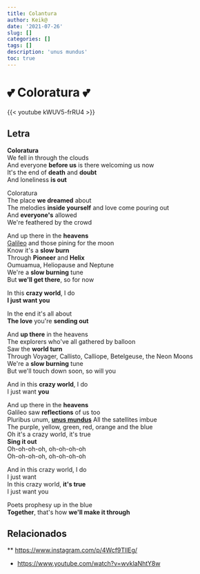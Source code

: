 ```yaml
---
title: Colantura
author: Keik@
date: '2021-07-26'
slug: []
categories: []
tags: []
description: 'unus mundus'
toc: true
---
```

# :two_hearts: Coloratura :two_hearts:

{{< youtube kWUV5-frRU4 >}}

## Letra
**Coloratura**  
We fell in through the clouds  
And everyone **before us** is there welcoming us now  
It's the end of **death** and **doubt**  
And loneliness **is out**  

Coloratura  
The place **we dreamed** about  
The melodies **inside yourself** and love come pouring out  
And **everyone's** allowed  
We're feathered by the crowd  

And up there in the **heavеns**  
[Galileo](https://pt.wikipedia.org/wiki/Galileu_Galilei) and those pining for the moon  
Know it's a **slow burn**  
Through **Pioneer** and **Hеlix**  
Oumuamua, Heliopause and Neptune  
We're a **slow burning** tune  
But **we'll get there**, so for now  

In this **crazy world**, I do  
**I just want you**  

In the end it's all about  
**The love** you're **sending out**  

And **up there** in the heavens  
The explorers who've all gathered by balloon  
Saw the **world turn**  
Through Voyager, Callisto, Calliope, Betelgeuse, the Neon Moons  
We're a **slow burning** tune  
But we'll touch down soon, so will you  

And in this **crazy world**, I do  
I just want **you**  

And up there in the **heavens**  
Galileo saw **reflections** of us too  
Pluribus unum, [**unus mundus**](https://pt.wikipedia.org/wiki/Um_(filosofia))
All the satellites imbue  
The purple, yellow, green, red, orange and the blue  
Oh it's a crazy world, it's true  
**Sing it out**  
Oh-oh-oh-oh, oh-oh-oh-oh  
Oh-oh-oh-oh, oh-oh-oh-oh  

And in this crazy world, I do  
I just want  
In this crazy world, **it's true**  
I just want you  

Poets prophesy up in the blue  
**Together**, that's how **we'll make it through**  

## Relacionados

** https://www.instagram.com/p/4Wcf9TllEg/
- https://www.youtube.com/watch?v=wvklaNhtY8w